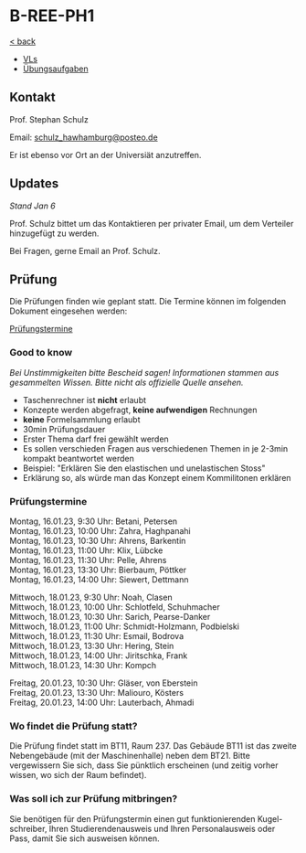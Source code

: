 # B-REE-PH1

[< back](../README.md)

- [VLs](./VLs/README.md)
- [Übungsaufgaben](./Übungsaufgaben/README.md)

## Kontakt

Prof. Stephan Schulz

Email: [schulz_hawhamburg@posteo.de](mailto:schulz_hawhamburg@posteo.de)

Er ist ebenso vor Ort an der Universiät anzutreffen.

## Updates

_Stand Jan 6_

Prof. Schulz bittet um das Kontaktieren per privater Email, um dem Verteiler hinzugefügt zu werden.

Bei Fragen, gerne Email an Prof. Schulz.

## Prüfung

Die Prüfungen finden wie geplant statt. Die Termine können im folgenden Dokument eingesehen werden:

[Prüfungstermine](./physik_pruefungstermine.pdf)

### Good to know

_Bei Unstimmigkeiten bitte Bescheid sagen!_
_Informationen stammen aus gesammelten Wissen._
_Bitte nicht als offizielle Quelle ansehen._

- Taschenrechner ist **nicht** erlaubt
- Konzepte werden abgefragt, **keine aufwendigen** Rechnungen
- **keine** Formelsammlung erlaubt
- 30min Prüfungsdauer
- Erster Thema darf frei gewählt werden
- Es sollen verschieden Fragen aus verschiedenen Themen in je 2-3min kompakt beantwortet werden
- Beispiel: "Erklären Sie den elastischen und unelastischen Stoss"
- Erklärung so, als würde man das Konzept einem Kommilitonen erklären

### Prüfungstermine

Montag, 16.01.23, 9:30 Uhr: Betani, Petersen\
Montag, 16.01.23, 10:00 Uhr: Zahra, Haghpanahi\
Montag, 16.01.23, 10:30 Uhr: Ahrens, Barkentin\
Montag, 16.01.23, 11:00 Uhr: Klix, Lübcke\
Montag, 16.01.23, 11:30 Uhr: Pelle, Ahrens\
Montag, 16.01.23, 13:30 Uhr: Bierbaum, Pöttker\
Montag, 16.01.23, 14:00 Uhr: Siewert, Dettmann

Mittwoch, 18.01.23, 9:30 Uhr: Noah, Clasen\
Mittwoch, 18.01.23, 10:00 Uhr: Schlotfeld, Schuhmacher\
Mittwoch, 18.01.23, 10:30 Uhr: Sarich, Pearse-Danker\
Mittwoch, 18.01.23, 11:00 Uhr: Schmidt-Holzmann, Podbielski\
Mittwoch, 18.01.23, 11:30 Uhr: Esmail, Bodrova\
Mittwoch, 18.01.23, 13:30 Uhr: Hering, Stein\
Mittwoch, 18.01.23, 14:00 Uhr: Jiritschka, Frank\
Mittwoch, 18.01.23, 14:30 Uhr: Kompch

Freitag, 20.01.23, 10:30 Uhr: Gläser, von Eberstein\
Freitag, 20.01.23, 13:30 Uhr: Maliouro, Kösters\
Freitag, 20.01.23, 14:00 Uhr: Lauterbach, Ahmadi

### Wo findet die Prüfung statt?

Die Prüfung findet statt im BT11, Raum 237. Das Gebäude BT11 ist das zweite Nebengebäude (mit der Maschinenhalle) neben dem BT21. Bitte vergewissern Sie sich, dass Sie pünktlich erscheinen (und zeitig vorher wissen, wo sich der Raum befindet).

### Was soll ich zur Prüfung mitbringen?

Sie benötigen für den Prüfungstermin einen gut funktionierenden Kugel- schreiber, Ihren Studierendenausweis und Ihren Personalausweis oder Pass, damit Sie sich ausweisen können.
